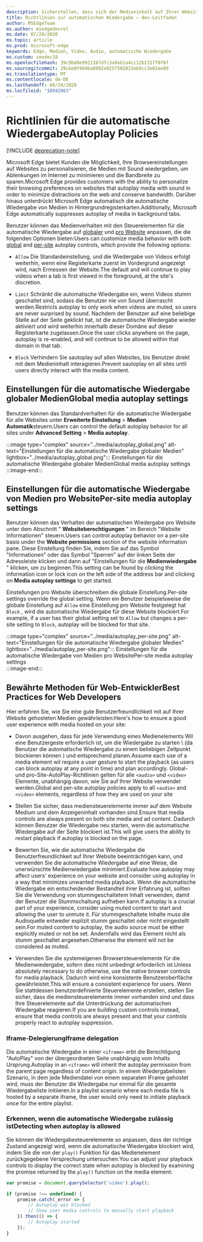 ```yaml
---
description: Sicherstellen, dass sich der Medieninhalt auf Ihrer Website wie vorgesehen verhält
title: Richtlinien zur automatischen Wiedergabe – dev-Leitfaden
author: MSEdgeTeam
ms.author: msedgedevrel
ms.date: 07/28/2020
ms.topic: article
ms.prod: microsoft-edge
keywords: Edge, Medien, Video, Audio, automatische Wiedergabe
ms.custom: seodec18
ms.openlocfilehash: 39c9bd8e9921167dfc3a9ab1a4cc12b2157f0f6f
ms.sourcegitcommit: 29cbe0f464ba0092e025f502833eb9cc3e02ee89
ms.translationtype: MT
ms.contentlocale: de-DE
ms.lasthandoff: 08/20/2020
ms.locfileid: "10942063"
---
```

# <span data-ttu-id="0cc37-104">Richtlinien für die automatische Wiedergabe</span><span class="sxs-lookup"><span data-stu-id="0cc37-104">Autoplay Policies</span></span>  

[!INCLUDE [deprecation-note](../../includes/legacy-edge-note.md)]  

<span data-ttu-id="0cc37-105">Microsoft Edge bietet Kunden die Möglichkeit, Ihre Browsereinstellungen auf Websites zu personalisieren, die Medien mit Sound wiedergeben, um Ablenkungen im Internet zu minimieren und die Bandbreite zu sparen.</span><span class="sxs-lookup"><span data-stu-id="0cc37-105">Microsoft Edge provides customers with the ability to personalize their browsing preferences on websites that autoplay media with sound in order to minimize distractions on the web and conserve bandwidth.</span></span>  <span data-ttu-id="0cc37-106">Darüber hinaus unterdrückt Microsoft Edge automatisch die automatische Wiedergabe von Medien in Hintergrundregisterkarten.</span><span class="sxs-lookup"><span data-stu-id="0cc37-106">Additionally, Microsoft Edge automatically suppresses autoplay of media in background tabs.</span></span>  

<span data-ttu-id="0cc37-107">Benutzer können das Medienverhalten mit den Steuerelementen für die automatische Wiedergabe auf [globaler](#global-media-autoplay-settings) und [pro Website](#per-site-media-autoplay-settings) anpassen, die die folgenden Optionen bieten:</span><span class="sxs-lookup"><span data-stu-id="0cc37-107">Users can customize media behavior with both [global](#global-media-autoplay-settings) and [per-site](#per-site-media-autoplay-settings) autoplay controls, which provide the following options:</span></span>  

*   `Allow`  <span data-ttu-id="0cc37-108">Die Standardeinstellung, und die Wiedergabe von Videos erfolgt weiterhin, wenn eine Registerkarte zuerst im Vordergrund angezeigt wird, nach Ermessen der Website.</span><span class="sxs-lookup"><span data-stu-id="0cc37-108">The default and will continue to play videos when a tab is first viewed in the foreground, at the site's discretion.</span></span>  

*   `Limit`  <span data-ttu-id="0cc37-109">Schränkt die automatische Wiedergabe ein, wenn Videos stumm geschaltet sind, sodass die Benutzer nie von Sound überrascht werden.</span><span class="sxs-lookup"><span data-stu-id="0cc37-109">Restricts autoplay to only work when videos are muted, so users are never surprised by sound.</span></span>  <span data-ttu-id="0cc37-110">Nachdem der Benutzer auf eine beliebige Stelle auf der Seite geklickt hat, ist die automatische Wiedergabe wieder aktiviert und wird weiterhin innerhalb dieser Domäne auf dieser Registerkarte zugelassen.</span><span class="sxs-lookup"><span data-stu-id="0cc37-110">Once the user clicks anywhere on the page, autoplay is re-enabled, and will continue to be allowed within that domain in that tab.</span></span>  

*   `Block`  <span data-ttu-id="0cc37-111">Verhindern Sie sautoplay auf allen Websites, bis Benutzer direkt mit dem Medieninhalt interagieren.</span><span class="sxs-lookup"><span data-stu-id="0cc37-111">Prevent sautoplay on all sites until users directly interact with the media content.</span></span>  

## <span data-ttu-id="0cc37-112">Einstellungen für die automatische Wiedergabe globaler Medien</span><span class="sxs-lookup"><span data-stu-id="0cc37-112">Global media autoplay settings</span></span>  

<span data-ttu-id="0cc37-113">Benutzer können das Standardverhalten für die automatische Wiedergabe für alle Websites unter **Erweiterte Einstellung**  >  **Medien Automatik**steuern.</span><span class="sxs-lookup"><span data-stu-id="0cc37-113">Users can control the default autoplay behavior for all sites under **Advanced Setting** > **Media autoplay**.</span></span>  

:::image type="complex" source="../media/autoplay_global.png" alt-text="Einstellungen für die automatische Wiedergabe globaler Medien" lightbox="../media/autoplay_global.png":::
   <span data-ttu-id="0cc37-115">Einstellungen für die automatische Wiedergabe globaler Medien</span><span class="sxs-lookup"><span data-stu-id="0cc37-115">Global media autoplay settings</span></span>  
:::image-end:::  

## <span data-ttu-id="0cc37-116">Einstellungen für die automatische Wiedergabe von Medien pro Website</span><span class="sxs-lookup"><span data-stu-id="0cc37-116">Per-site media autoplay settings</span></span>  

<span data-ttu-id="0cc37-117">Benutzer können das Verhalten der automatischen Wiedergabe pro Website unter dem Abschnitt " **Websiteberechtigungen** " im Bereich "Website Informationen" steuern.</span><span class="sxs-lookup"><span data-stu-id="0cc37-117">Users can control autoplay behavior on a per-site basis under the **Website permissions** section of the website information pane.</span></span>  <span data-ttu-id="0cc37-118">Diese Einstellung finden Sie, indem Sie auf das Symbol "Informationen" oder das Symbol "Sperren" auf der linken Seite der Adressleiste klicken und dann auf "Einstellungen für die **Medienwiedergabe** " klicken, um zu beginnen.</span><span class="sxs-lookup"><span data-stu-id="0cc37-118">This setting can be found by clicking the information icon or lock icon on the left side of the address bar and clicking on **Media autoplay settings** to get started.</span></span>  

<span data-ttu-id="0cc37-119">Einstellungen pro Website überschreiben die globale Einstellung.</span><span class="sxs-lookup"><span data-stu-id="0cc37-119">Per-site settings override the global setting.</span></span>  <span data-ttu-id="0cc37-120">Wenn ein Benutzer beispielsweise die globale Einstellung auf `Allow` eine Einstellung pro Website festgelegt hat `Block` , wird die automatische Wiedergabe für diese Website blockiert.</span><span class="sxs-lookup"><span data-stu-id="0cc37-120">For example, if a user has their global setting set to `Allow` but changes a per-site setting to `Block`, autoplay will be blocked for that site.</span></span>  

:::image type="complex" source="../media/autoplay_per-site.png" alt-text="Einstellungen für die automatische Wiedergabe globaler Medien" lightbox="../media/autoplay_per-site.png":::
   <span data-ttu-id="0cc37-122">Einstellungen für die automatische Wiedergabe von Medien pro Website</span><span class="sxs-lookup"><span data-stu-id="0cc37-122">Per-site media autoplay settings</span></span>  
:::image-end:::  

## <span data-ttu-id="0cc37-123">Bewährte Methoden für Web-Entwickler</span><span class="sxs-lookup"><span data-stu-id="0cc37-123">Best Practices for Web Developers</span></span>  

<span data-ttu-id="0cc37-124">Hier erfahren Sie, wie Sie eine gute Benutzerfreundlichkeit mit auf Ihrer Website gehosteten Medien gewährleisten:</span><span class="sxs-lookup"><span data-stu-id="0cc37-124">Here's how to ensure a good user experience with media hosted on your site:</span></span>  

*   <span data-ttu-id="0cc37-125">Davon ausgehen, dass für jede Verwendung eines Medienelements Wil eine Benutzergeste erforderlich ist, um die Wiedergabe zu starten \ (da Benutzer die automatische Wiedergabe zu einem beliebigen Zeitpunkt blockieren können \) und entsprechend planen.</span><span class="sxs-lookup"><span data-stu-id="0cc37-125">Assume each use of a media element wil require a user gesture to start the playback \(as users can block autoplay at any point in time\) and plan accordingly.</span></span>  <span data-ttu-id="0cc37-126">Global-und pro-Site-AutoPlay-Richtlinien gelten für alle `<audio>` und `<video>` Elemente, unabhängig davon, wie Sie auf Ihrer Website verwendet werden.</span><span class="sxs-lookup"><span data-stu-id="0cc37-126">Global and per-site autoplay policies apply to all `<audio>` and `<video>` elements, regardless of how they are used on your site</span></span>  

*   <span data-ttu-id="0cc37-127">Stellen Sie sicher, dass mediensteuerelemente immer auf dem Website Medium und dem Anzeigeninhalt vorhanden sind.</span><span class="sxs-lookup"><span data-stu-id="0cc37-127">Ensure that media controls are always present on both site media and ad content.</span></span>  <span data-ttu-id="0cc37-128">Dadurch können Benutzer die Wiedergabe neu starten, wenn die automatische Wiedergabe auf der Seite blockiert ist.</span><span class="sxs-lookup"><span data-stu-id="0cc37-128">This will give users the ability to restart playback if autoplay is blocked on the page.</span></span>  

*   <span data-ttu-id="0cc37-129">Bewerten Sie, wie die automatische Wiedergabe die Benutzerfreundlichkeit auf Ihrer Website beeinträchtigen kann, und verwenden Sie die automatische Wiedergabe auf eine Weise, die unerwünschte Medienwiedergabe minimiert.</span><span class="sxs-lookup"><span data-stu-id="0cc37-129">Evaluate how autoplay may affect users' experience on your website and consider using autoplay in a way that minimizes unwanted media playback.</span></span>  <span data-ttu-id="0cc37-130">Wenn die automatische Wiedergabe ein entscheidender Bestandteil ihrer Erfahrung ist, sollten Sie die Verwendung von stummgeschaltetem Inhalt verwenden, damit der Benutzer die Stummschaltung aufheben kann.</span><span class="sxs-lookup"><span data-stu-id="0cc37-130">If autoplay is a crucial part of your experience, consider using muted content to start and allowing the user to unmute it.</span></span>  <span data-ttu-id="0cc37-131">Für stummgeschaltete Inhalte muss die Audioquelle entweder explizit stumm geschaltet oder nicht eingestellt sein.</span><span class="sxs-lookup"><span data-stu-id="0cc37-131">For muted content to autoplay, the audio source must be either explicitly muted or not be set.</span></span>  <span data-ttu-id="0cc37-132">Andernfalls wird das Element nicht als stumm geschaltet angesehen.</span><span class="sxs-lookup"><span data-stu-id="0cc37-132">Otherwise the element will not be considered as muted.</span></span>  

*   <span data-ttu-id="0cc37-133">Verwenden Sie die systemeigenen Browsersteuerelemente für die Medienwiedergabe, sofern dies nicht unbedingt erforderlich ist.</span><span class="sxs-lookup"><span data-stu-id="0cc37-133">Unless absolutely necessary to do otherwise, use the native browser controls for media playback.</span></span>  <span data-ttu-id="0cc37-134">Dadurch wird eine konsistente Benutzeroberfläche gewährleistet.</span><span class="sxs-lookup"><span data-stu-id="0cc37-134">This will ensure a consistent experience for users.</span></span>  <span data-ttu-id="0cc37-135">Wenn Sie stattdessen benutzerdefinierte Steuerelemente erstellen, stellen Sie sicher, dass die mediensteuerelemente immer vorhanden sind und dass Ihre Steuerelemente auf die Unterdrückung der automatischen Wiedergabe reagieren.</span><span class="sxs-lookup"><span data-stu-id="0cc37-135">If you are building custom controls instead, ensure that media controls are always present and that your controls properly react to autoplay suppression.</span></span>  

### <span data-ttu-id="0cc37-136">Iframe-Delegierung</span><span class="sxs-lookup"><span data-stu-id="0cc37-136">Iframe delegation</span></span>  

<span data-ttu-id="0cc37-137">Die automatische Wiedergabe in einer `<iframe>` erbt die Berechtigung "AutoPlay" von der übergeordneten Seite unabhängig vom Inhalts Ursprung.</span><span class="sxs-lookup"><span data-stu-id="0cc37-137">Autoplay in an `<iframe>` will inherit the autoplay permission from the parent page regardless of content origin.</span></span>  <span data-ttu-id="0cc37-138">In einem Wiedergabelisten Szenario, in dem jede Mediendatei von einem separaten IFrame gehostet wird, muss der Benutzer die Wiedergabe nur einmal für die gesamte Wiedergabeliste initiieren.</span><span class="sxs-lookup"><span data-stu-id="0cc37-138">In a playlist scenario where each media file is hosted by a separate iframe, the user would only need to initiate playback once for the entire playlist.</span></span>  

### <span data-ttu-id="0cc37-139">Erkennen, wenn die automatische Wiedergabe zulässig ist</span><span class="sxs-lookup"><span data-stu-id="0cc37-139">Detecting when autoplay is allowed</span></span>  

<span data-ttu-id="0cc37-140">Sie können die Wiedergabesteuerelemente so anpassen, dass der richtige Zustand angezeigt wird, wenn die automatische Wiedergabe blockiert wird, indem Sie die von der `play()` Funktion für das Medienelement zurückgegebene Versprechung untersuchen:</span><span class="sxs-lookup"><span data-stu-id="0cc37-140">You can adjust your playback controls to display the correct state when autoplay is blocked by examining the promise returned by the `play()` function on the media element:</span></span>  

```javascript
var promise = document.querySelector('video').play();

if (promise !== undefined) { 
    promise.catch(_error => { 
        // Autoplay was blocked
        // Show user media controls to manually start playback
    }).then(() => { 
        // Autoplay started
    }); 
}
```  
